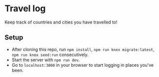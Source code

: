 # Travel log

Keep track of countries and cities you have travelled to!


## Setup

* After cloning this repo, run `npm install`, `npm run knex migrate:latest`, `npm run knex seed:run` consecutively.
* Start the server with `npm run dev`.
* Go to `localhost:3000` in your browser to start logging in places you've been.

